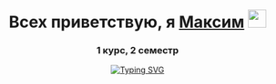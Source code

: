 <h1 align="center">Всех приветствую, я <a href="https://daniilshat.ru/" target="_blank">Максим</a> 
<img src="https://github.com/blackcater/blackcater/raw/main/images/Hi.gif" height="32"/></h1>
<h3 align="center">1 курс, 2 семестр</h3>

<p align="center"><a href="https://git.io/typing-svg"><img src="https://readme-typing-svg.herokuapp.com?font=Fira+Code&pause=1000&color=F70000&center=true&width=435&lines=%D0%92%D1%81%D0%B5%D1%85+%D0%BA%D0%B0%D1%82%D0%B5%D0%B3%D0%BE%D1%80%D0%B8%D1%87%D0%B5%D1%81%D0%BA%D0%B8+%D0%BF%D1%80%D0%B8%D0%B2%D0%B5%D1%82%D1%81%D1%82%D0%B2%D1%83%D1%8E;%D0%AF+%D0%BD%D0%B5+%D0%BB%D1%8E%D0%B1%D0%BB%D1%8E+%D0%BF%D1%80%D0%BE%D0%B3%D1%80%D0%B0%D0%BC%D0%BC%D0%B8%D1%80%D0%BE%D0%B2%D0%B0%D1%82%D1%8C;%D0%9D%D0%BE+%D1%8F+%D0%BB%D1%8E%D0%B1%D0%BB%D1%8E+%D0%BF%D0%B8%D0%B2%D0%BE" alt="Typing SVG" /></a></p>
